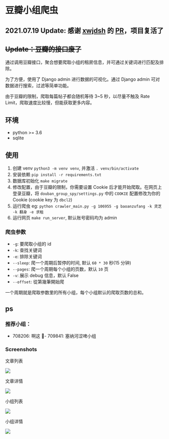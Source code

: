 # 豆瓣小组爬虫

## 2021.07.19 Update: 感谢 [xwjdsh](https://github.com/xwjdsh) 的 [PR](https://github.com/lesywix/douban_group_spy/pull/11)，项目复活了

## ~~Update：豆瓣的接口废了~~

通过调用豆瓣接口，聚合想要爬取小组的租房信息，并可通过关键词进行匹配及排除。

为了方便，使用了 Django admin 进行数据的可视化。通过 Django admin 可对数据进行搜索，过滤等简单功能。

由于豆瓣的限制，爬取每篇帖子都会随机等待 3~5 秒，以尽量不触及 Rate Limit，爬取速度比较慢，但能获取更多内容。

## 环境
- python >= 3.6
- sqlite

## 使用
1. 创建 venv `python3 -m venv venv`, 并激活 `. venv/bin/activate`
2. 安装依赖 `pip install -r requirements.txt`
3. 数据库初始化 `make migrate`
4. 修改配置，由于豆瓣的限制，你需要设置 Cookie 后才能开始爬取。在网页上登录豆瓣，将 `douban_group_spy/settings.py` 中的 `COOKIE` 配置修改为你的 Cookie (cookie key 为 `dbcl2`)
5. 运行爬虫 eg: `python crawler_main.py -g 106955 -g baoanzufang -k 灵芝 -k 翻身 -e 求租`
6. 运行网页 `make run_server`, 默认账号密码均为 admin

### 爬虫参数
- `-g`: 要爬取小组的 id
- `-k`: 查找关键词
- `-e`: 排除关键词
- `--sleep`: 爬一个周期后暂停的时间, 默认 `60 * 30` 秒(15 分钟)
- `--pages`: 爬一个周期每个小组的页数，默认 `10` 页
- `-v`: 展示 debug 信息，默认 False
- `--offset`: 從第幾筆開始爬

一个周期就是爬取参数里的所有小组，每个小组默认的爬取页数的总和。

## ps

### 推荐小组：
- 708206: 啊这
- 709841: 塞纳河涩啤小组

### Screenshots
文章列表

![](https://github.com/weixianglin/douban_group_spy/raw/master/img/screenshots1.png)

文章详情

![](https://github.com/weixianglin/douban_group_spy/raw/master/img/screenshots2.png)

小组列表

![](https://github.com/weixianglin/douban_group_spy/raw/master/img/screenshots3.png)

小组详情

![](https://github.com/weixianglin/douban_group_spy/raw/master/img/screenshots4.png)
